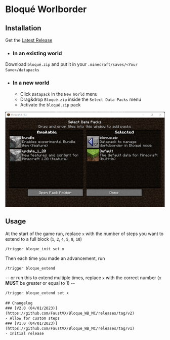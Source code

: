 # Bloqué Worlborder

## Installation

Get the [Latest Release](https://github.com/FaustVX/Bloque_WB/releases/latest)
- ### In an existing world
Download `bloqué.zip` and put it in your `.minecraft/saves/<Your Save>/datapacks`

- ### In a new world
    - Click `Datapack` in the `New World` menu
    - Drag&drop `Bloqué.zip` inside the `Select Data Packs` menu
    - Activate the `bloqué.zip` pack

![New World menu](img/datapack.png)

## Usage

At the start of the game run, replace `x` with the number of steps you want to extend to a full block (`1`, `2`, `4`, `5`, `8`, `10`)
```
/trigger bloque_init set x
```

Then each time you made an advancement, run
```
/trigger bloque_extend
```
-- or run this to extend multiple times, replace `x` with the correct number (`x` **MUST** be greater or equal to 1) --
```
/trigger bloque_extend set x

## Changelog
### [V2.0 (04/01/2023)](https://github.com/FaustVX/Bloque_WB_MC/releases/tag/v2)
- Allow for custom steps
### [V1.0 (04/01/2023)](https://github.com/FaustVX/Bloque_WB_MC/releases/tag/v1)
- Initial release
